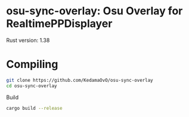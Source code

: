 # osu-sync-overlay: Osu Overlay for RealtimePPDisplayer
Rust version: 1.38

# Compiling
```bash
git clone https://github.com/KedamaOvO/osu-sync-overlay
cd osu-sync-overlay
```
Build
```bash
cargo build --release
```
